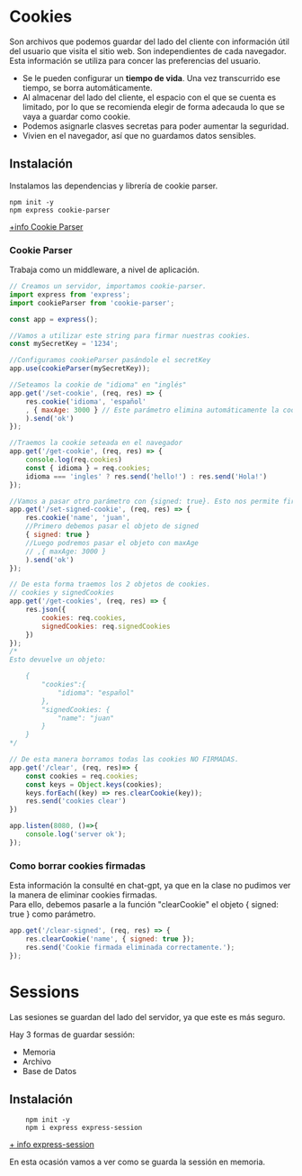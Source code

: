 # Cookies
Son archivos que podemos guardar del lado del cliente con información útil del usuario que visita el sitio web.
Son independientes de cada navegador.
Esta información se utiliza para concer las preferencias del usuario.

- Se le pueden configurar un __tiempo de vida__. Una vez transcurrido ese tiempo, se borra automáticamente.
- Al almacenar del lado del cliente, el espacio con el que se cuenta es limitado, por lo que se recomienda elegir de forma adecauda lo que se vaya a guardar como cookie.
- Podemos asignarle clasves secretas para poder aumentar la seguridad.
- Vivien en el navegador, así que no guardamos datos sensibles.

## Instalación
Instalamos las dependencias y librería de cookie parser.

```shell
npm init -y
npm express cookie-parser
```

[+info Cookie Parser](https://www.npmjs.com/package/cookie-parser)

### Cookie Parser
Trabaja como un middleware, a nivel de aplicación.

```javascript
// Creamos un servidor, importamos cookie-parser.
import express from 'express';
import cookieParser from 'cookie-parser';

const app = express();

//Vamos a utilizar este string para firmar nuestras cookies.
const mySecretKey = '1234';

//Configuramos cookieParser pasándole el secretKey
app.use(cookieParser(mySecretKey));

//Seteamos la cookie de "idioma" en "inglés"
app.get('/set-cookie', (req, res) => {
    res.cookie('idioma', 'español'
    , { maxAge: 3000 } // Este parámetro elimina automáticamente la cookie después de la cantidad de milisegundos que le pasamos
    ).send('ok')
});

//Traemos la cookie seteada en el navegador
app.get('/get-cookie', (req, res) => {
    console.log(req.cookies)
    const { idioma } = req.cookies;
    idioma === 'ingles' ? res.send('hello!') : res.send('Hola!')
});

//Vamos a pasar otro parámetro con {signed: true}. Esto nos permite firmar la cookie con nuestra secret key.
app.get('/set-signed-cookie', (req, res) => {
    res.cookie('name', 'juan', 
    //Primero debemos pasar el objeto de signed
    { signed: true } 
    //Luego podremos pasar el objeto con maxAge
    // ,{ maxAge: 3000 }
    ).send('ok')
});

// De esta forma traemos los 2 objetos de cookies.
// cookies y signedCookies
app.get('/get-cookies', (req, res) => {
    res.json({
        cookies: req.cookies,
        signedCookies: req.signedCookies
    })
});
/* 
Esto devuelve un objeto:

    {
        "cookies":{
            "idioma": "español"
        },
        "signedCookies: {
            "name": "juan"
        }
    }
*/

// De esta manera borramos todas las cookies NO FIRMADAS.
app.get('/clear', (req, res)=> {
    const cookies = req.cookies;
    const keys = Object.keys(cookies);
    keys.forEach((key) => res.clearCookie(key));
    res.send('cookies clear')
})

app.listen(8080, ()=>{
    console.log('server ok');
});
```

### Como borrar cookies firmadas
Esta información la consulté en chat-gpt, ya que en la clase no pudimos ver la manera de eliminar cookies firmadas.  
Para ello, debemos pasarle a la función "clearCookie" el objeto { signed: true } como parámetro.

```javascript
app.get('/clear-signed', (req, res) => {
    res.clearCookie('name', { signed: true });
    res.send('Cookie firmada eliminada correctamente.');
});
```

# Sessions
Las sesiones se guardan del lado del servidor, ya que este es más seguro.

Hay 3 formas de guardar sessión:
- Memoria
- Archivo
- Base de Datos

## Instalación
```shell
    npm init -y
    npm i express express-session
```

[+ info express-session](https://www.npmjs.com/package/express-session)

En esta ocasión vamos a ver como se guarda la sessión en memoria.

